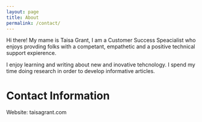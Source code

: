 ```yaml
---
layout: page
title: About
permalink: /contact/
---
```

Hi there! My mame is Taisa Grant, I am a Customer Success Speacialist who enjoys provding folks with a competant, empathetic and a positive technical support expierence. 

I enjoy learning and writing about new and inovative tehcnology. I spend my time doing research in order to develop informative articles.

# Contact Information

Website: taisagrant.com



